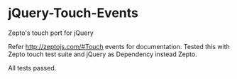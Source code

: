 jQuery-Touch-Events
===================

Zepto's touch port for jQuery

Refer http://zeptojs.com/#Touch events for documentation. Tested this with Zepto touch test suite and jQuery as Dependency instead Zepto.

All tests passed.
